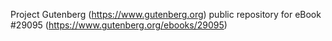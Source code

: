 Project Gutenberg (https://www.gutenberg.org) public repository for eBook #29095 (https://www.gutenberg.org/ebooks/29095)
